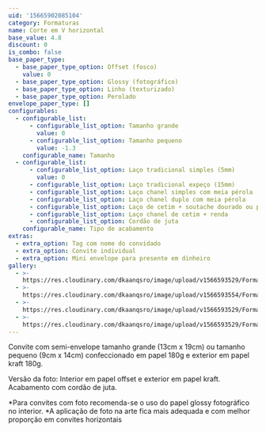 ```yaml
---
uid: '15665902085104'
category: Formaturas
name: Corte em V horizontal
base_value: 4.8
discount: 0
is_combo: false
base_paper_type:
  - base_paper_type_option: Offset (fosco)
    value: 0
  - base_paper_type_option: Glossy (fotográfico)
  - base_paper_type_option: Linho (texturizado)
  - base_paper_type_option: Perolado
envelope_paper_type: []
configurables:
  - configurable_list:
      - configurable_list_option: Tamanho grande
        value: 0
      - configurable_list_option: Tamanho pequeno
        value: -1.3
    configurable_name: Tamanho
  - configurable_list:
      - configurable_list_option: Laço tradicional simples (5mm)
        value: 0
      - configurable_list_option: Laço tradicional expeço (15mm)
      - configurable_list_option: Laço chanel simples com meia pérola
      - configurable_list_option: Laço chanel duplo com meia pérola
      - configurable_list_option: Laço de cetim + soutache dourado ou prateado
      - configurable_list_option: Laço chanel de cetim + renda
      - configurable_list_option: Cordão de juta
    configurable_name: Tipo de acabamento
extras:
  - extra_option: Tag com nome do convidado
  - extra_option: Convite individual
  - extra_option: Mini envelope para presente em dinheiro
gallery:
  - >-
    https://res.cloudinary.com/dkaanqsro/image/upload/v1566593529/Formaturas/Corte_em_V_horizontal_1_u1gobm.jpg
  - >-
    https://res.cloudinary.com/dkaanqsro/image/upload/v1566593554/Formaturas/Corte_em_V_horizontal_3_k9qqfg.jpg
  - >-
    https://res.cloudinary.com/dkaanqsro/image/upload/v1566593529/Formaturas/Corte_em_V_horizontal_4_inowsj.jpg
  - >-
    https://res.cloudinary.com/dkaanqsro/image/upload/v1566593529/Formaturas/Corte_em_V_horizontal_2_zhazyx.jpg
---
```

Convite com semi-envelope tamanho grande (13cm x 19cm) ou tamanho pequeno (9cm x 14cm) confeccionado em papel 180g e exterior em papel kraft 180g.

Versão da foto: Interior em papel offset e exterior em papel kraft. Acabamento com cordão de juta.

\*Para convites com foto recomenda-se o uso do papel glossy fotográfico no
interior.
\*A aplicação de foto na arte fica mais adequada e com melhor proporção em
convites horizontais
